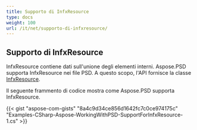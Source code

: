 ```yaml
---
title: Supporto di InfxResource
type: docs
weight: 100
url: /it/net/supporto-di-infxresource/
---
```


## **Supporto di InfxResource**
InfxResource contiene dati sull'unione degli elementi interni. Aspose.PSD supporta InfxResource nei file PSD. A questo scopo, l'API fornisce la classe [InfxResource](https://reference.aspose.com/net/psd/aspose.psd.fileformats.psd.layers.layerresources/infxresource).

Il seguente frammento di codice mostra come Aspose.PSD supporta InfxResource.

{{< gist "aspose-com-gists" "8a4c9d34ce856d1642fc7c0ce974175c" "Examples-CSharp-Aspose-WorkingWithPSD-SupportForInfxResource-1.cs" >}}
